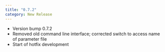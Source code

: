 ```yaml
---
title: "0.7.2"
category: New Release
---
```

- Version bump 0.7.2
- Removed old command line interface; corrected switch to access name of parameter file
- Start of hotfix development
